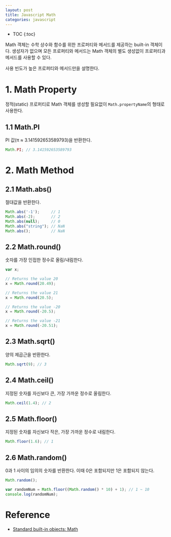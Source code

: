 ```yaml
---
layout: post
title: Javascript Math
categories: javascript
---
```


* TOC
{:toc}

Math 객체는 수학 상수와 함수를 위한 프로퍼티와 메서드를 제공하는 built-in 객체이다. 생성자가 없으며 모든 프로퍼티와 메서드는 Math 객체의 별도 생성없이 프로퍼티과 메서드를 사용할 수 있다.

사용 빈도가 높은 프로퍼티와 메서드만을 설명한다.

# 1. Math Property

정적(static) 프로퍼티로 Math 객체를 생성할 필요없이 `Math.propertyName`의 형태로 사용한다.

## 1.1 Math.PI

PI 값(π ≈ 3.141592653589793)을 반환한다.

```javascript
Math.PI; // 3.141592653589793
```

# 2. Math Method

## 2.1 Math.abs()

절대값을 반환한다.

```javascript
Math.abs('-1');     // 1
Math.abs(-2);       // 2
Math.abs(null);     // 0
Math.abs("string"); // NaN
Math.abs();         // NaN
```

## 2.2 Math.round()

숫자를 가장 인접한 정수로 올림/내림한다.

```javascript
var x;

// Returns the value 20
x = Math.round(20.49);

// Returns the value 21
x = Math.round(20.5);

// Returns the value -20
x = Math.round(-20.5);

// Returns the value -21
x = Math.round(-20.51);
```

## 2.3 Math.sqrt()

양의 제곱근을 반환한다.

```javascript
Math.sqrt(9); // 3
```

## 2.4 Math.ceil()

지정된 숫자를 자신보다 큰, 가장 가까운 정수로 올림한다.

```javascript
Math.ceil(1.4); // 2
```

## 2.5 Math.floor()

지정된 숫자를 자신보다 작은, 가장 가까운 정수로 내림한다.

```javascript
Math.floor(1.6); // 1
```

## 2.6 Math.random()

0과 1 사이의 임의의 숫자를 반환한다. 이때 0은 포함되지만 1은 포함되지 않는다.

```javascript
Math.random();

var randomNum = Math.floor((Math.random() * 10) + 1); // 1 ~ 10
console.log(randomNum);
```

# Reference

* [Standard built-in objects: Math]( https://developer.mozilla.org/en-US/docs/Web/JavaScript/Reference/Global_Objects/Math)
